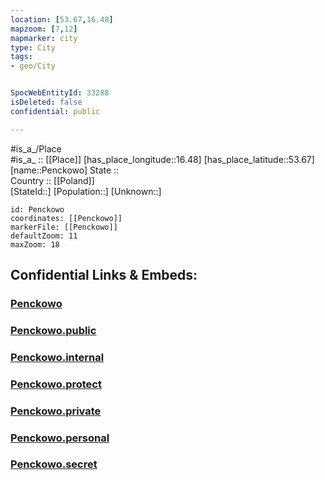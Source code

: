 ```yaml
---
location: [53.67,16.48] 
mapzoom: [7,12] 
mapmarker: city 
type: City
tags:
- geo/City


SpocWebEntityId: 33288
isDeleted: false
confidential: public

---
```

#is_a_/Place  
#is_a_ :: [[Place]] 
[has_place_longitude::16.48] 
[has_place_latitude::53.67] 
[name::Penckowo] 
State ::  
Country :: [[Poland]]  
[StateId::] 
[Population::] 
[Unknown::] 


```leaflet
id: Penckowo
coordinates: [[Penckowo]] 
markerFile: [[Penckowo]] 
defaultZoom: 11 
maxZoom: 18
```


## Confidential Links & Embeds: 

### [Penckowo](/_Standards/Earth/Continent/Europe/Europe~East/Poland/Provinces~Poland/West_Pomeranian/City/Penckowo.md) 

### [Penckowo.public](/_public/Earth/Continent/Europe/Europe~East/Poland/Provinces~Poland/West_Pomeranian/City/Penckowo.public.md) 

### [Penckowo.internal](/_internal/Earth/Continent/Europe/Europe~East/Poland/Provinces~Poland/West_Pomeranian/City/Penckowo.internal.md) 

### [Penckowo.protect](/_protect/Earth/Continent/Europe/Europe~East/Poland/Provinces~Poland/West_Pomeranian/City/Penckowo.protect.md) 

### [Penckowo.private](/_private/Earth/Continent/Europe/Europe~East/Poland/Provinces~Poland/West_Pomeranian/City/Penckowo.private.md) 

### [Penckowo.personal](/_personal/Earth/Continent/Europe/Europe~East/Poland/Provinces~Poland/West_Pomeranian/City/Penckowo.personal.md) 

### [Penckowo.secret](/_secret/Earth/Continent/Europe/Europe~East/Poland/Provinces~Poland/West_Pomeranian/City/Penckowo.secret.md)

